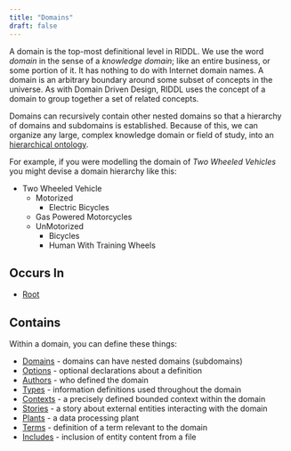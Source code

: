 ```yaml
---
title: "Domains"
draft: false
---
```


A domain is the top-most definitional level in RIDDL. We use the word 
*domain* in the sense of a *knowledge domain*; like an entire business, or 
some portion of it. It has nothing to do with Internet domain names. A domain
is an arbitrary boundary around some subset of concepts in the universe. As 
with Domain Driven Design, RIDDL uses the concept of a domain to group together
a set of related concepts.

Domains can recursively contain other nested domains so that a hierarchy of 
domains and subdomains is established.  Because of this, we can organize any
large, complex knowledge domain or field of study, into an
[hierarchical ontology](https://en.wikipedia.org/wiki/Ontology#Flat_vs_polycategorical_vs_hierarchical).

For example, if you were modelling the domain of *Two Wheeled Vehicles* you
might devise a domain hierarchy like this:
* Two Wheeled Vehicle
    - Motorized
        - Electric Bicycles
    * Gas Powered Motorcycles
  * UnMotorized
    * Bicycles
    * Human With Training Wheels

## Occurs In

* [Root](root)

## Contains

Within a domain, you can define these things:

* [Domains](domains)  - domains can have nested domains (subdomains)
* [Options](options) - optional declarations about a definition
* [Authors](authors) - who defined the domain
* [Types](types) - information definitions used throughout the domain 
* [Contexts](contexts) - a precisely defined bounded context within the domain
* [Stories](stories) - a story about external entities interacting with the domain
* [Plants](plants) - a data processing plant
* [Terms](terms) - definition of a term relevant to the domain
* [Includes](includes) - inclusion of entity content from a file
